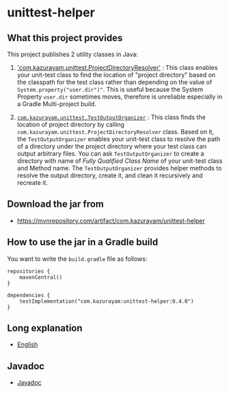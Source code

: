 # unittest-helper

## What this project provides

This project publishes 2 utility classes in Java:

1. ['com.kazurayam.unittest.ProjectDirectoryResolver'](https://github.com/kazurayam/unittest-helper/blob/develop/lib/src/main/java/com/kazurayam/unittest/ProjectDirectoryResolver.java) : This class enables your unit-test class to find the location of "project directory" based on the classpath for the test class rather than depending on the value of `System.property("user.dir")"`. This is useful because the System Property `user.dir` sometimes moves, therefore is unreliable especially in a Gradle Multi-project build.

2. [`com.kazurayam.unittest.TestOutputOrganizer`](https://github.com/kazurayam/unittest-helper/blob/develop/lib/src/main/java/com/kazurayam/unittest/TestOutuputOrganizer.java) : This class finds the location of project directory by calling `com.kazurayam.unittest.ProjectDirectoryResolver` class. Based on it, the `TestOutputOrganizer` enables your unit-test class to resolve the path of a directory under the project directory where your test class can output arbitrary files. You can ask `TestOutputOrganizer` to create a directory with name of *Fully Qualified Class Name* of your unit-test class and Method name. The `TestOutputOrganizer` provides helper methods to resolve the output directory, create it, and clean it recursively and recreate it.

## Download the jar from

- https://mvnrepository.com/artifact/com.kazurayam/unittest-helper

## How to use the jar in a Gradle build

You want to write the `build.gradle` file as follows:

```
repositories {
    mavenCentral()
}

dependencies {
    testImplementation("com.kazurayam:unittest-helper:0.4.0")
}
```

## Long explanation

- [English](https://kazurayam.github.io/unittest-helper/)

## Javadoc

- [Javadoc](https://kazurayam.github.io/unittest-helper/api/)

